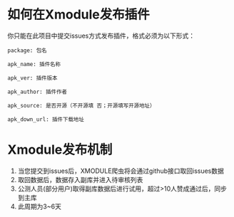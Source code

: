 # 如何在Xmodule发布插件
你只能在此项目中提交issues方式发布插件，格式必须为以下形式：
  ```
 package: 包名
 
 apk_name: 插件名称
 
 apk_ver: 插件版本
 
 apk_author: 插件作者
 
 apk_source: 是否开源（不开源填 否；开源填写开源地址）
 
 apk_down_url: 插件下载地址
```

# Xmodule发布机制

1. 当您提交到issues后，XMODULE爬虫将会通过github接口取回issues数据
2. 取回数据后，数据存入副库并进入待审核列表
3. 公测人员(部分用户)取得副库数据后进行试用，超过>10人赞成通过后，同步到主库
4. 此周期为3~6天

